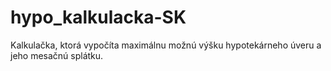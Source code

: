 # hypo_kalkulacka-SK
Kalkulačka, ktorá vypočíta maximálnu možnú výšku hypotekárneho úveru a jeho mesačnú splátku.
